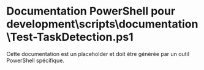 # Documentation PowerShell pour development\scripts\documentation\Test-TaskDetection.ps1

Cette documentation est un placeholder et doit être générée par un outil PowerShell spécifique.
